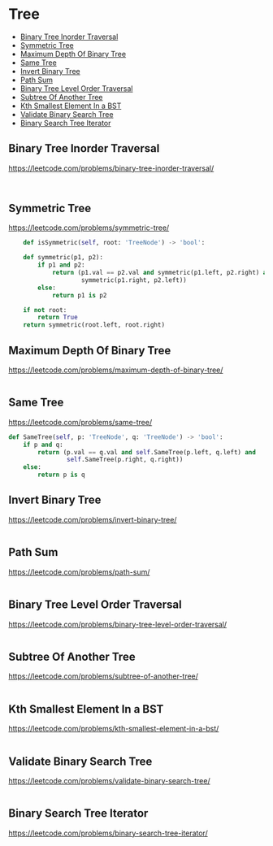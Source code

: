 # Tree

+ [Binary Tree Inorder Traversal](#binary-tree-inorder-traversal)
+ [Symmetric Tree](#symmetric-tree)
+ [Maximum Depth Of Binary Tree](#maximum-depth-of-binary-tree)
+ [Same Tree](#same-tree)
+ [Invert Binary Tree](#invert-binary-tree)
+ [Path Sum](#path-sum)
+ [Binary Tree Level Order Traversal](#binary-tree-level-order-traversal)
+ [Subtree Of Another Tree](#subtree-of-another-tree)
+ [Kth Smallest Element In a BST](#kth-smallest-element-in-a-bst)
+ [Validate Binary Search Tree](#validate-binary-search-tree)
+ [Binary Search Tree Iterator](#binary-search-tree-iterator)

## Binary Tree Inorder Traversal

https://leetcode.com/problems/binary-tree-inorder-traversal/

```python
    
```

## Symmetric Tree

https://leetcode.com/problems/symmetric-tree/

```python
    def isSymmetric(self, root: 'TreeNode') -> 'bool':

    def symmetric(p1, p2):
        if p1 and p2:
            return (p1.val == p2.val and symmetric(p1.left, p2.right) and
                    symmetric(p1.right, p2.left))
        else:
            return p1 is p2

    if not root:
        return True
    return symmetric(root.left, root.right)

```

## Maximum Depth Of Binary Tree

https://leetcode.com/problems/maximum-depth-of-binary-tree/

```python

```

## Same Tree

https://leetcode.com/problems/same-tree/

```python
def SameTree(self, p: 'TreeNode', q: 'TreeNode') -> 'bool':
    if p and q:
        return (p.val == q.val and self.SameTree(p.left, q.left) and
                self.SameTree(p.right, q.right))
    else:
        return p is q

```

## Invert Binary Tree

https://leetcode.com/problems/invert-binary-tree/

```python

```

## Path Sum

https://leetcode.com/problems/path-sum/

```python

```

## Binary Tree Level Order Traversal

https://leetcode.com/problems/binary-tree-level-order-traversal/

```python

```

## Subtree Of Another Tree

https://leetcode.com/problems/subtree-of-another-tree/

```python

```

## Kth Smallest Element In a BST

https://leetcode.com/problems/kth-smallest-element-in-a-bst/

```python

```

## Validate Binary Search Tree

https://leetcode.com/problems/validate-binary-search-tree/

```python

```

## Binary Search Tree Iterator

https://leetcode.com/problems/binary-search-tree-iterator/

```python

```
